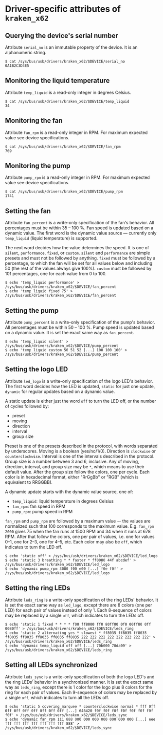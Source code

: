 # Driver-specific attributes of `kraken_x62`

## Querying the device's serial number

Attribute `serial_no` is an immutable property of the device.
It is an alphanumeric string.
```Shell
$ cat /sys/bus/usb/drivers/kraken_x62/$DEVICE/serial_no
0A1B2C3D4E5
```

## Monitoring the liquid temperature

Attribute `temp_liquid` is a read-only integer in degrees Celsius.
```Shell
$ cat /sys/bus/usb/drivers/kraken_x62/$DEVICE/temp_liquid
34
```

## Monitoring the fan

Attribute `fan_rpm` is a read-only integer in RPM.
For maximum expected value see device specifications.
```Shell
$ cat /sys/bus/usb/drivers/kraken_x62/$DEVICE/fan_rpm
769
```

## Monitoring the pump

Attribute `pump_rpm` is a read-only integer in RPM.
For maximum expected value see device specifications.
```Shell
$ cat /sys/bus/usb/drivers/kraken_x62/$DEVICE/pump_rpm
1741
```

## Setting the fan

Attribute `fan_percent` is a write-only specification of the fan's behavior.
All percentages must be within 35 – 100 %.
Fan speed is updated based on a dynamic value.
The first word is the dynamic value source — currently only `temp_liquid` (liquid temperature) is supported.

The next word decides how the value determines the speed.
It is one of `silent`, `performance`, `fixed`, or `custom`.
`silent` and `performance` are simple presets and must not be followed by anything.
`fixed` must be followed by a percentage, to which the fan will be set for all values below and including 50 (the rest of the values always give 100%).
`custom` must be followed by 101 percentages, one for each value from 0 to 100.

```Shell
$ echo 'temp_liquid performance' > /sys/bus/usb/drivers/kraken_x62/$DEVICE/fan_percent
$ echo 'temp_liquid fixed 75' > /sys/bus/usb/drivers/kraken_x62/$DEVICE/fan_percent
```

## Setting the pump

Attribute `pump_percent` is a write-only specification of the pump's behavior.
All percentages must be within 50 – 100 %.
Pump speed is updated based on a dynamic value.
It is set the exact same way as `fan_percent`.

```Shell
$ echo 'temp_liquid silent' > /sys/bus/usb/drivers/kraken_x62/$DEVICE/pump_percent
$ echo 'temp_liquid custom 50 51 52 [...] 100 100 100' > /sys/bus/usb/drivers/kraken_x62/$DEVICE/pump_percent
```

## Setting the logo LED

Attribute `led_logo` is a write-only specification of the logo LED's behavior.
The first word decides how the LED is updated, `static` for just one update, `dynamic` for regular updates based on a dynamic value.

A static update is either just the word `off` to turn the LED off, or the number of cycles followed by:
- preset
- moving
- direction
- interval
- group size

Preset is one of the presets described in the protocol, with words separated by underscores.
Moving is a boolean (yes/no/1/0).
Direction is `clockwise` or `counterclockwise`.
Interval is one of the intervals described in the protocol.
Group size is a number between 3 and 6, inclusive.
Any of moving, direction, interval, and group size may be `*`, which means to use their default value.
After the group size follow the colors, one per cycle.
Each color is in hexadecimal format, either "RrGgBb" or "RGB" (which is equivalent to RRGGBB).

A dynamic update starts with the dynamic value source, one of:
- `temp_liquid`: liquid temperature in degrees Celsius
- `fan_rpm`: fan speed in RPM
- `pump_rpm`: pump speed in RPM

`fan_rpm` and `pump_rpm` are followed by a maximum value -- the values are normalized such that 100 corresponds to the maximum value.
E.g. `fan_rpm 2000` gives 75 when the fan runs at 1500 RPM and 34 when it runs at 678 RPM.
After that follow the colors, one per pair of values, i.e. one for values 0–1, one for 2–3, one for 4–5, etc.
Each color may also be `off`, which indicates to turn the LED off.

```Shell
$ echo 'static off' > /sys/bus/usb/drivers/kraken_x62/$DEVICE/led_logo
$ echo 'static 3 breathing * * faster * ff0080 44f abcdef' > /sys/bus/usb/drivers/kraken_x62/$DEVICE/led_logo
$ echo 'dynamic pump_rpm 3000 f00 e00 [...] f0e f0f' > /sys/bus/usb/drivers/kraken_x62/$DEVICE/led_logo
```

## Setting the ring LEDs

Attribute `leds_ring` is a write-only specification of the ring LEDs' behavior.
It is set the exact same way as `led_logo`, except there are 8 colors (one per LED) for each pair of values instead of only 1.
Each 8-sequence of colors may be replaced by a single `off`, which indicates to turn the LEDs off.

```Shell
$ echo 'static 1 fixed * * * * f00 ff8000 ff0 80ff00 0f0 00ff80 0ff 0080ff' > /sys/bus/usb/drivers/kraken_x62/$DEVICE/leds_ring
$ echo 'static 2 alternating yes * slowest * ff8035 ff8035 ff8035 ff8035 ff8035 ff8035 ff8035 ff8035 222 222 222 222 222 222 222 222' > /sys/bus/usb/drivers/kraken_x62/$DEVICE/leds_ring
$ echo 'dynamic temp_liquid off off [...] 70b000 70da09' > /sys/bus/usb/drivers/kraken_x62/$DEVICE/leds_ring
```

## Setting all LEDs synchronized

Attribute `leds_sync` is a write-only specification of both the logo LED's and the ring LEDs' behavior in a synchronized manner.
It is set the exact same way as `leds_ring`, except there is 1 color for the logo plus 8 colors for the ring for each pair of values.
Each 9-sequence of colors may be replaced by a single `off`, which indicates to turn all the LEDs off.

```Shell
$ echo 'static 5 covering_marquee * counterclockwise normal * fff 0ff 0ff 0ff 0ff 0ff 0ff 0ff 0ff [...] 646420 f0f f0f f0f f0f f0f f0f f0f f0f' > /sys/bus/usb/drivers/kraken_x62/$DEVICE/leds_sync
$ echo 'dynamic fan_rpm 111 888 000 000 000 000 000 000 000 [...] eee fff fff fff fff fff fff fff 888' > /sys/bus/usb/drivers/kraken_x62/$DEVICE/leds_sync
```
